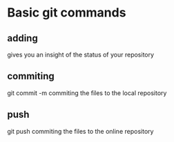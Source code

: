 # Basic git commands

## adding
 
gives you an insight of the status of your repository

## commiting

git commit -m 
commiting the files to the local repository

## push

git push 
commiting the files to the online repository
